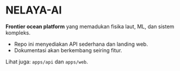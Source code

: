 # NELAYA-AI

**Frontier ocean platform** yang memadukan fisika laut, ML, dan sistem kompleks.

- Repo ini menyediakan API sederhana dan landing web.
- Dokumentasi akan berkembang seiring fitur.

Lihat juga: `apps/api` dan `apps/web`.
